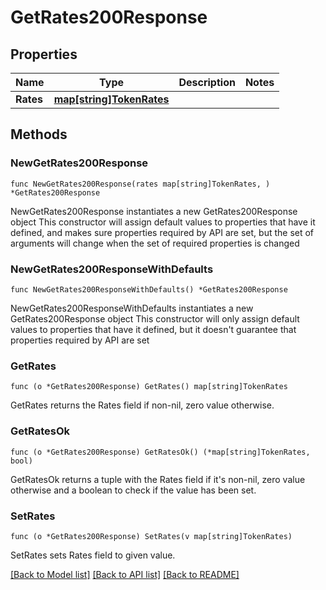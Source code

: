 # GetRates200Response

## Properties

Name | Type | Description | Notes
------------ | ------------- | ------------- | -------------
**Rates** | [**map[string]TokenRates**](TokenRates.md) |  | 

## Methods

### NewGetRates200Response

`func NewGetRates200Response(rates map[string]TokenRates, ) *GetRates200Response`

NewGetRates200Response instantiates a new GetRates200Response object
This constructor will assign default values to properties that have it defined,
and makes sure properties required by API are set, but the set of arguments
will change when the set of required properties is changed

### NewGetRates200ResponseWithDefaults

`func NewGetRates200ResponseWithDefaults() *GetRates200Response`

NewGetRates200ResponseWithDefaults instantiates a new GetRates200Response object
This constructor will only assign default values to properties that have it defined,
but it doesn't guarantee that properties required by API are set

### GetRates

`func (o *GetRates200Response) GetRates() map[string]TokenRates`

GetRates returns the Rates field if non-nil, zero value otherwise.

### GetRatesOk

`func (o *GetRates200Response) GetRatesOk() (*map[string]TokenRates, bool)`

GetRatesOk returns a tuple with the Rates field if it's non-nil, zero value otherwise
and a boolean to check if the value has been set.

### SetRates

`func (o *GetRates200Response) SetRates(v map[string]TokenRates)`

SetRates sets Rates field to given value.



[[Back to Model list]](../README.md#documentation-for-models) [[Back to API list]](../README.md#documentation-for-api-endpoints) [[Back to README]](../README.md)


